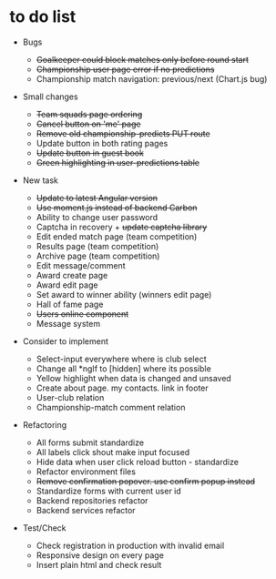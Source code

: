 # to do list
- Bugs
    - ~~Goalkeeper could block matches only before round start~~
    - ~~Championship user page error if no predictions~~
    - Championship match navigation: previous/next (Chart.js bug)

- Small changes
    - ~~Team squads page ordering~~
    - ~~Cancel button on 'me' page~~
    - ~~Remove old championship-predicts PUT route~~
    - Update button in both rating pages
    - ~~Update button in guest book~~
    - ~~Green highlighting in user-predictions table~~
    
- New task
    - ~~Update to latest Angular version~~
    - ~~Use moment.js instead of backend Carbon~~
    - Ability to change user password
    - Captcha in recovery + ~~update captcha library~~
    - Edit ended match page (team competition)
    - Results page (team competition)
    - Archive page (team competition)
    - Edit message/comment
    - Award create page
    - Award edit page
    - Set award to winner ability (winners edit page)
    - Hall of fame page
    - ~~Users online component~~
    - Message system
    
- Consider to implement
    - Select-input everywhere where is club select
    - Change all *ngIf to [hidden] where its possible
    - Yellow highlight when data is changed and unsaved
    - Create about page. my contacts. link in footer
    - User-club relation
    - Championship-match comment relation
    
- Refactoring
    - All forms submit standardize
    - All labels click shout make input focused
    - Hide data when user click reload button - standardize
    - Refactor environment files
    - ~~Remove confirmation popover. use confirm popup instead~~
    - Standardize forms with current user id
    - Backend repositories refactor
    - Backend services refactor
    
- Test/Check
    - Check registration in production with invalid email
    - Responsive design on every page
    - Insert plain html and check result